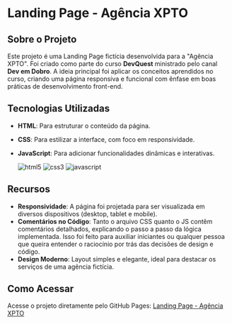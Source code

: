 # Landing Page - Agência XPTO

## Sobre o Projeto

Este projeto é uma Landing Page fictícia desenvolvida para a "Agência XPTO". Foi criado como parte do curso **DevQuest** ministrado pelo canal **Dev em Dobro**. A ideia principal foi aplicar os conceitos aprendidos no curso, criando uma página responsiva e funcional com ênfase em boas práticas de desenvolvimento front-end.

## Tecnologias Utilizadas

- **HTML**: Para estruturar o conteúdo da página.

- **CSS**: Para estilizar a interface, com foco em responsividade.

- **JavaScript**: Para adicionar funcionalidades dinâmicas e interativas.

   ![html5](https://img.shields.io/badge/HTML5-E34F26?style=for-the-badge&logo=html5&logoColor=white) ![css3](https://img.shields.io/badge/css3-1572B6?style=for-the-badge&logo=css3&logoColor=white) ![javascript](https://img.shields.io/badge/Javascript-F7DF1E?style=for-the-badge&logo=javascript&logoColor=black) 

## Recursos

- **Responsividade**: A página foi projetada para ser visualizada em diversos dispositivos (desktop, tablet e mobile).
- **Comentários no Código**: Tanto o arquivo CSS quanto o JS contêm comentários detalhados, explicando o passo a passo da lógica implementada. Isso foi feito para auxiliar iniciantes ou qualquer pessoa que queira entender o raciocínio por trás das decisões de design e código.
- **Design Moderno**: Layout simples e elegante, ideal para destacar os serviços de uma agência fictícia.

## Como Acessar

Acesse o projeto diretamente pelo GitHub Pages: [Landing Page - Agência XPTO](https://leticiaavelar.github.io/projeto-landing-page/) 
